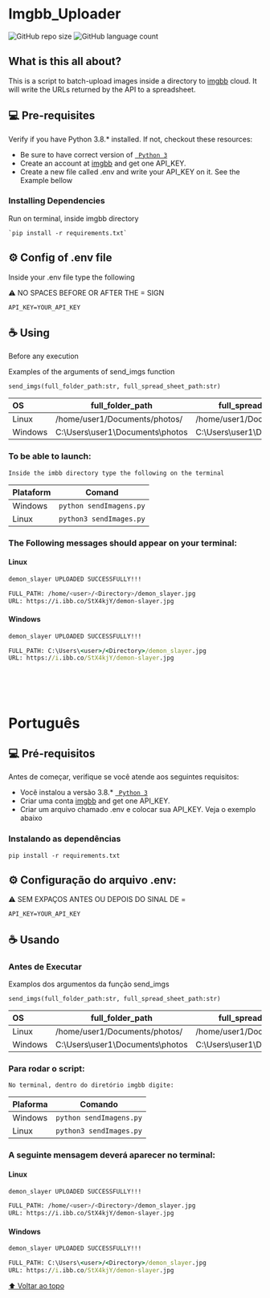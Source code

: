 # Imgbb_Uploader

![GitHub repo size](https://img.shields.io/github/repo-size/FelipeMaced0/README-template?style=for-the-badge)
![GitHub language count](https://img.shields.io/github/languages/count/FelipeMaced0/README-template?style=for-the-badge)


## What is this all about?

This is a script to batch-upload images inside a directory to [imgbb](https://imgbb.com) cloud.
It will write the URLs returned by the API to a spreadsheet.

## 💻 Pre-requisites

Verify if you have Python 3.8.* installed. If not, checkout these resources:
<!---Estes são apenas requisitos de exemplo. Adicionar, duplicar ou remover conforme necessário--->
* Be sure to have correct version of [` Python 3`](https://www.python.org/downloads/)
* Create an account at [imgbb](https://imgbb.com) and get one API_KEY.
* Create a new file called .env and write your API_KEY on it. See the Example bellow

### Installing Dependencies 
Run on terminal, inside imgbb directory

    `pip install -r requirements.txt`

## ⚙️ Config of .env file
Inside your .env file type the following

⚠️ NO SPACES BEFORE OR AFTER THE = SIGN

    API_KEY=YOUR_API_KEY

## ☕ Using 
Before any execution

Examples of the arguments of send_imgs function

`send_imgs(full_folder_path:str, full_spread_sheet_path:str)`

| OS        |          full_folder_path         |        full_spread_sheet_path        |
|:--------- | --------------------------------- | ------------------------------------ |
| Linux     | /home/user1/Documents/photos/     | /home/user1/Documents/urls.xlsx      | 
| Windows   | C:\Users\user1\Documents\photos   | C:\Users\user1\Documents\urls.xlsx   |

### To be able to launch:
    Inside the imbb directory type the following on the terminal

| Plataform |        Comand         |
| --------- | --------------------- |
| Windows   |`python sendImagens.py`|
| Linux     |`python3 sendImages.py`|


### The Following messages should appear on your terminal:

#### Linux
```bash
demon_slayer UPLOADED SUCCESSFULLY!!!

FULL_PATH: /home/<user>/<Directory>/demon_slayer.jpg
URL: https://i.ibb.co/StX4kjY/demon-slayer.jpg

```

#### Windows
```cmd
demon_slayer UPLOADED SUCCESSFULLY!!!

FULL_PATH: C:\Users\<user>/<Directory>/demon_slayer.jpg
URL: https://i.ibb.co/StX4kjY/demon-slayer.jpg

```

<br><br><br>

# Português

## 💻 Pré-requisitos

Antes de começar, verifique se você atende aos seguintes requisitos:
<!---Estes são apenas requisitos de exemplo. Adicionar, duplicar ou remover conforme necessário--->
* Você instalou a versão 3.8.* [` Python 3`](https://www.python.org/downloads/)
* Criar uma conta [imgbb](https://imgbb.com) and get one API_KEY.
* Criar um arquivo chamado .env e colocar sua API_KEY. Veja o exemplo abaixo

### Instalando as dependências 
    pip install -r requirements.txt

## ⚙️ Configuração do arquivo .env: 

⚠️ SEM EXPAÇOS ANTES OU DEPOIS DO SINAL DE =

    API_KEY=YOUR_API_KEY

   
## ☕ Usando 

### Antes de Executar

Examplos dos argumentos da função send_imgs

`send_imgs(full_folder_path:str, full_spread_sheet_path:str)`

| OS        |          full_folder_path         |        full_spread_sheet_path        |
|:--------- | --------------------------------- | ------------------------------------ |
| Linux     | /home/user1/Documents/photos/     | /home/user1/Documents/urls.xlsx      | 
| Windows   | C:\Users\user1\Documents\photos   | C:\Users\user1\Documents\urls.xlsx   |

### Para rodar o script:
    No terminal, dentro do diretório imgbb digite:

| Plaforma  |        Comando        |
| --------- | --------------------- |
| Windows   |`python sendImagens.py`|
| Linux     |`python3 sendImages.py`|

### A seguinte mensagem deverá aparecer no terminal:

#### Linux
```bash
demon_slayer UPLOADED SUCCESSFULLY!!!

FULL_PATH: /home/<user>/<Directory>/demon_slayer.jpg
URL: https://i.ibb.co/StX4kjY/demon-slayer.jpg

```

#### Windows
```cmd
demon_slayer UPLOADED SUCCESSFULLY!!!

FULL_PATH: C:\Users\<user>/<Directory>/demon_slayer.jpg
URL: https://i.ibb.co/StX4kjY/demon-slayer.jpg

```

[⬆ Voltar ao topo](#Imgbb_Uploader)<br>
